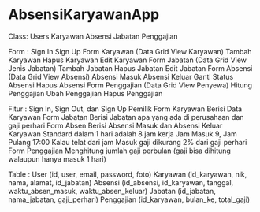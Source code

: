 # AbsensiKaryawanApp

Class:
Users
Karyawan
Absensi
Jabatan
Penggajian

Form :
Sign In
Sign Up
Form Karyawan (Data Grid View Karyawan)
Tambah Karyawan
Hapus Karyawan
Edit Karyawan
Form Jabatan  (Data Grid View Jenis Jabatan)
Tambah Jabatan
Hapus Jabatan
Edit Jabatan
Form Absensi (Data Grid View Absensi)
Absensi Masuk
Absensi Keluar
Ganti Status Absensi
Hapus Absensi
Form Penggajian (Data Grid View Penyewa)
Hitung Penggajian
Ubah Penggajian
Hapus Penggajian


Fitur :
Sign In, Sign Out, dan Sign Up Pemilik
Form Karyawan Berisi Data Karyawan
Form Jabatan Berisi Jabatan apa yang ada di perusahaan dan gaji perhari
Form Absen Berisi Absensi Masuk dan Absensi Keluar Karyawan
Standard dalam 1 hari adalah 8 jam kerja
Jam Masuk 9, Jam Pulang 17:00
Kalau telat dari jam Masuk gaji dikurang 2% dari gaji perhari
Form Penggajian Menghitung jumlah gaji perbulan (gaji bisa dihitung walaupun hanya masuk 1 hari)
 
Table :
User (id, user, email, password, foto)
Karyawan (id_karyawan, nik, nama, alamat, id_jabatan)
Absensi (id_absensi, id_karyawan, tanggal, waktu_absen_masuk, waktu_absen_keluar)
Jabatan (id_jabatan, nama_jabatan, gaji_perhari)
Penggajian (id_karyawan, bulan_ke, total_gaji)
